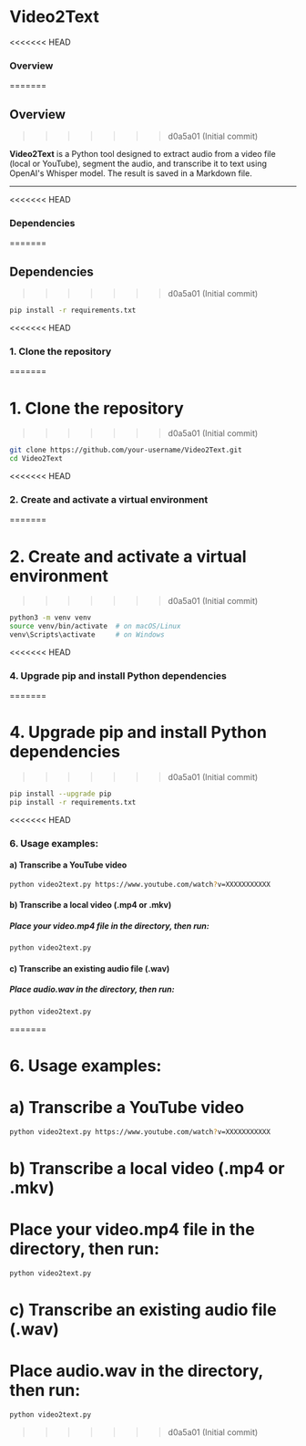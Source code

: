 # Video2Text

<<<<<<< HEAD
### Overview
=======
## Overview
>>>>>>> d0a5a01 (Initial commit)

**Video2Text** is a Python tool designed to extract audio from a video file (local or YouTube), segment the audio, and transcribe it to text using OpenAI's Whisper model. The result is saved in a Markdown file.

---

<<<<<<< HEAD
### Dependencies
=======
## Dependencies
>>>>>>> d0a5a01 (Initial commit)

```bash
pip install -r requirements.txt
```


<<<<<<< HEAD
### 1. Clone the repository
=======
# 1. Clone the repository
>>>>>>> d0a5a01 (Initial commit)
```bash
git clone https://github.com/your-username/Video2Text.git
cd Video2Text
```
<<<<<<< HEAD
### 2. Create and activate a virtual environment
=======
# 2. Create and activate a virtual environment
>>>>>>> d0a5a01 (Initial commit)
```bash
python3 -m venv venv
source venv/bin/activate  # on macOS/Linux
venv\Scripts\activate     # on Windows
```
<<<<<<< HEAD
### 4. Upgrade pip and install Python dependencies
=======
# 4. Upgrade pip and install Python dependencies
>>>>>>> d0a5a01 (Initial commit)
```bash
pip install --upgrade pip
pip install -r requirements.txt
```
<<<<<<< HEAD
### 6. Usage examples:
####    a) Transcribe a YouTube video
```bash
python video2text.py https://www.youtube.com/watch?v=XXXXXXXXXXX
```
####    b) Transcribe a local video (.mp4 or .mkv)
#####       Place your video.mp4 file in the directory, then run:
```bash
python video2text.py
```
####    c) Transcribe an existing audio file (.wav)
#####       Place audio.wav in the directory, then run:
```bash
python video2text.py
```
=======
# 6. Usage examples:
#    a) Transcribe a YouTube video
```bash
python video2text.py https://www.youtube.com/watch?v=XXXXXXXXXXX
```
#    b) Transcribe a local video (.mp4 or .mkv)
#       Place your video.mp4 file in the directory, then run:
```bash
python video2text.py
```
#    c) Transcribe an existing audio file (.wav)
#       Place audio.wav in the directory, then run:
```bash
python video2text.py
```
>>>>>>> d0a5a01 (Initial commit)

